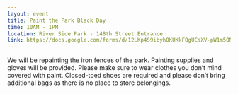 ```yaml
---
layout: event
title: Paint the Park Black Day
time: 10AM - 1PM
location: River Side Park - 148th Street Entrance
link: https://docs.google.com/forms/d/12LKp4S9ibyhOKUKkFQgUCsXV-pW1m5QNbf4LuYfRrJU/viewform
---
```

We will be repainting the iron fences of the park. Painting supplies and gloves will be provided. Please make sure to wear clothes you don’t mind covered with paint. Closed-toed shoes are required and please don’t bring additional bags as there is no place to store belongings. 